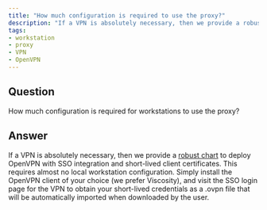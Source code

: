 ```yaml
---
title: "How much configuration is required to use the proxy?"
description: "If a VPN is absolutely necessary, then we provide a robust chart to deploy OpenVPN with SSO integration and short-lived client certificates."
tags:
- workstation
- proxy
- VPN
- OpenVPN
---
```


## Question

How much configuration is required for workstations to use the proxy?

## Answer

If a VPN is absolutely necessary, then we provide a [robust chart](https://github.com/cloudposse/charts/tree/master/incubator/openvpn) to deploy OpenVPN with SSO integration and short-lived client certificates. This requires almost no local workstation configuration. Simply install the OpenVPN client of your choice (we prefer Viscosity), and visit the SSO login page for the VPN to obtain your short-lived credentials as a .ovpn file that will be automatically imported when downloaded by the user.
